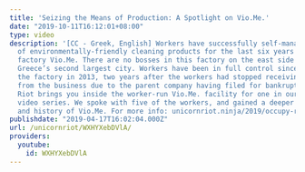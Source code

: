 ```yaml
---
title: 'Seizing the Means of Production: A Spotlight on Vio.Me.'
date: "2019-10-11T16:12:01+08:00"
type: video
description: '[CC - Greek, English] Workers have successfully self-managed the production
  of environmentally-friendly cleaning products for the last six years in the occupied
  factory Vio.Me. There are no bosses in this factory on the east side of Thessaloniki,
  Greece’s second largest city. Workers have been in full control since occupying
  the factory in 2013, two years after the workers had stopped receiving paychecks
  from the business due to the parent company having filed for bankruptcy. Unicorn
  Riot brings you inside the worker-run Vio.Me. facility for one in our three part
  video series. We spoke with five of the workers, and gained a deeper perspective
  and history of Vio.Me. For more info: unicornriot.ninja/2019/occupy-resist-produce-inside-the-self-managed-factory-of-vio-me/'
publishdate: "2019-04-17T16:02:04.000Z"
url: /unicornriot/WXHYXebDVlA/
providers:
  youtube:
    id: WXHYXebDVlA
---
```

